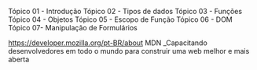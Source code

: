 Tópico 01 - Introdução
Tópico 02 - Tipos de dados
Tópico 03 - Funções
Tópico 04 - Objetos
Tópico 05 - Escopo de Função
Tópico 06 - DOM
Tópico 07- Manipulação de Formulários


https://developer.mozilla.org/pt-BR/about
MDN _Capacitando desenvolvedores em todo o mundo para construir uma web melhor e mais aberta

